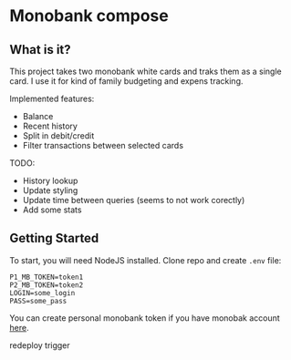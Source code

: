# Monobank compose

## What is it?
  
This project takes two monobank white cards and traks them as a single card. 
I use it for kind of family budgeting and expens tracking.
  
Implemented features:
- Balance
- Recent history
- Split in debit/credit
- Filter transactions between selected cards

TODO:
- History lookup
- Update styling
- Update time between queries (seems to not work corectly)
- Add some stats

## Getting Started
  
To start, you will need NodeJS installed. Clone repo and create `.env` file:
```
P1_MB_TOKEN=token1
P2_MB_TOKEN=token2
LOGIN=some_login
PASS=some_pass
```
  
You can create personal monobank token if you have monobak account [here](https://api.monobank.ua/).

redeploy trigger

